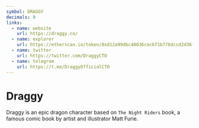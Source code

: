 ```yaml
---
symbol: DRAGGY
decimals: 9
links:
  - name: website
    url: https://draggy.co/
  - name: explorer
    url: https://etherscan.io/token/0xd12a99dbc40036cec6f1b776dccd2d36f5953b94
  - name: twitter
    url: https://twitter.com/DraggyCTO
  - name: telegram
    url: https://t.me/DraggyOfficialCTO
---
```


# Draggy

Draggy is an epic dragon character based on `The Night Riders` book, a famous comic book by artist and illustrator Matt Furie.
